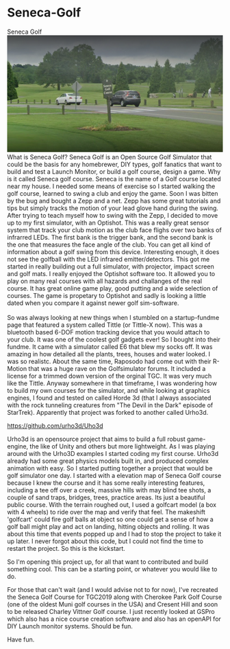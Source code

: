 # Seneca-Golf
Seneca Golf 
<img src="Seneca.png"></img>
<br>
What is Seneca Golf?  Seneca Golf is an Open Source Golf Simulator that could be the basis for any homebrewer, DIY types, golf fanatics that want to build and test a Launch Monitor, or build a golf course, design a game.  Why is it called Seneca golf course.  Seneca is the name of a Golf course located near my house.  I needed some means of exercise so I started walking the golf course, learned to swing a club and enjoy the game.  Soon I was bitten by the bug and bought a Zepp and a net. Zepp has some great tutorials and tips but simply tracks the motion of your lead glove hand during the swing.  After trying to teach myself how to swing with the Zepp, I decided to move up to my first simulator, with an Optishot.  This was a really great sensor system that track your club motion as the club face flighs over two banks of infrarred LEDs.  The first bank is the trigger bank, and the second bank is the one that measures the face angle of the club.  You can get all kind of information about a golf swing from this device.  Interesting enough, it does not see the golfball with the LED infrared emitter/detectors.  This got me started in really building out a full simulator, with projector, impact screen and golf mats.  I really enjoyed the Optishot software too.  It allowed you to play on many real courses with all hazards and challanges of the real course.  It has great online game play, good putting and a wide selection of courses.  The game is propetary to Optishot and sadly is looking a little dated when you compare it against newer golf sim-software.   
<br>
So was always looking at new things when I stumbled on a startup-fundme page that featured a system called Tittle (or Tittle-X now).  This was a bluetooth based 6-DOF motion tracking device that you would attach to your club.  It was one of the coolest golf gadgets ever!  So I bought into their fundme.  It came with a simulator called E6  that blew my socks off.  It was amazing in how detailed all the plants, trees, houses and water looked. I was so realistc.  About the same time, Raposodo had come out with their R-Motion that was a huge rave on the Golfsimulator forums.  It included a license for a trimmed down version of the orginal TGC.  It was very much like the Tittle.  Anyway somewhere in that timeframe, I was wondering how to build my own courses for the simulator, and while looking at graphics engines, I found and tested on called Horde 3d (that I always associated with the rock tunneling creatures from "The Devil in the Dark" episode of StarTrek).  Apparently that project was forked to another called Urho3d.  

https://github.com/urho3d/Uho3d

Urho3d is an opensource project that aims to build a full robust game-engine, the like of Unity and others but more lightweight.  As I was playing around with the Urho3D examples I started coding my first course.  Urho3d already had some great physics models built in, and produced complex animation with easy.  So I started putting together a project that would be golf simulator one day.  I started with a elevation map of Seneca Golf course because I knew the course and it has some really interesting features,  including a tee off over a creek, massive hills with may blind tee shots, a couple of sand traps, bridges, trees, practice areas.  Its just a beautiful public course. With the terrain roughed out, I used a golfcart model (a box with 4 wheels) to ride over the map and verify that feel.  The makeshift 'golfcart' could fire golf balls at object so one could get a sense of how a golf ball might play and act on landing, hitting objects and rolling.   It was about this time that events popped up and I had to stop the project to take it up later.  I never forgot about this code, but I could not find the time to restart the project.  So this is the kickstart.

So I'm opening this project up, for all that want to contributed and build something cool.  This can be a starting point, or whatever you would like to do. 

For those that can't wait (and I would advise not to for now), I've recreated the Seneca Golf Course for TGC2019 along with Cherokee Park Golf Course (one of the oldest Muni golf courses in the USA) and Cresent Hill and soon to be released Charley Vittner Golf course.  I just recently looked at GSPro which also has a nice course creation software and also has an openAPI for DIY Launch monitor systems.  Should be fun.   

Have fun.

